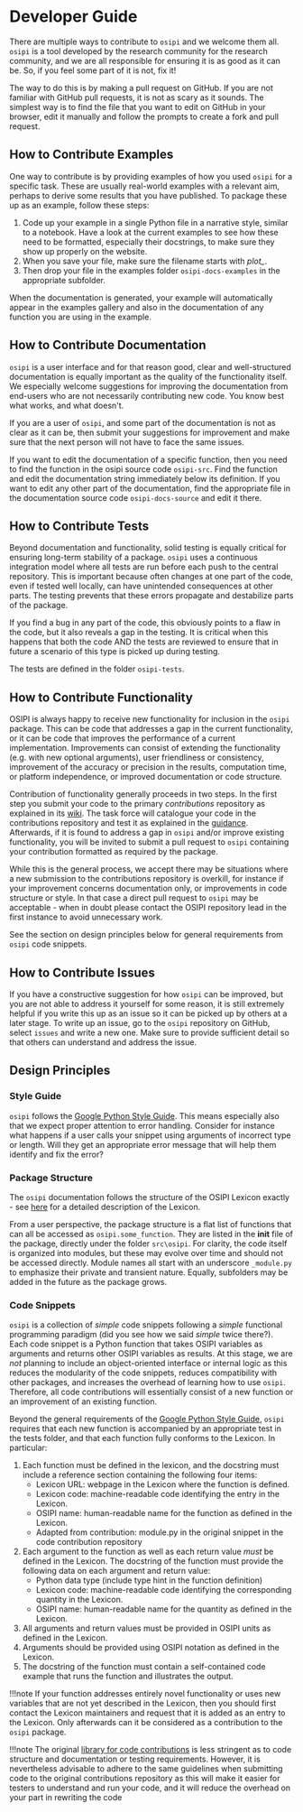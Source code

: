 # Developer Guide

There are multiple ways to contribute to `osipi` and we welcome them all. `osipi` is a tool developed by the research community for the research community, and we are all responsible for ensuring it is as good as it can be. So, if you feel some part of it is not, fix it!

The way to do this is by making a pull request on GitHub. If you are not familiar with GitHub pull requests, it is not as scary as it sounds. The simplest way is to find the file that you want to edit on GitHub in your browser, edit it manually and follow the prompts to create a fork and pull request.

## How to Contribute Examples

One way to contribute is by providing examples of how you used `osipi` for a specific task. These are usually real-world examples with a relevant aim, perhaps to derive some results that you have published. To package these up as an example, follow these steps:

1. Code up your example in a single Python file in a narrative style, similar to a notebook. Have a look at the current examples to see how these need to be formatted, especially their docstrings, to make sure they show up properly on the website.
2. When you save your file, make sure the filename starts with *plot_*.
3. Then drop your file in the examples folder `osipi-docs-examples` in the appropriate subfolder.

When the documentation is generated, your example will automatically appear in the examples gallery and also in the documentation of any function you are using in the example.

## How to Contribute Documentation

`osipi` is a user interface and for that reason good, clear and well-structured documentation is equally important as the quality of the functionality itself. We especially welcome suggestions for improving the documentation from end-users who are not necessarily contributing new code. You know best what works, and what doesn't.

If you are a user of `osipi`, and some part of the documentation is not as clear as it can be, then submit your suggestions for improvement and make sure that the next person will not have to face the same issues.

If you want to edit the documentation of a specific function, then you need to find the function in the osipi source code `osipi-src`. Find the function and edit the documentation string immediately below its definition. If you want to edit any other part of the documentation, find the appropriate file in the documentation source code `osipi-docs-source` and edit it there.

## How to Contribute Tests

Beyond documentation and functionality, solid testing is equally critical for ensuring long-term stability of a package. `osipi` uses a continuous integration model where all tests are run before each push to the central repository. This is important because often changes at one part of the code, even if tested well locally, can have unintended consequences at other parts. The testing prevents that these errors propagate and destabilize parts of the package.

If you find a bug in any part of the code, this obviously points to a flaw in the code, but it also reveals a gap in the testing. It is critical when this happens that both the code AND the tests are reviewed to ensure that in future a scenario of this type is picked up during testing.

The tests are defined in the folder `osipi-tests`.

## How to Contribute Functionality

OSIPI is always happy to receive new functionality for inclusion in the `osipi` package. This can be code that addresses a gap in the current functionality, or it can be code that improves the performance of a current implementation. Improvements can consist of extending the functionality (e.g. with new optional arguments), user friendliness or consistency, improvement of the accuracy or precision in the results, computation time, or platform independence, or improved documentation or code structure.

Contribution of functionality generally proceeds in two steps. In the first step you submit your code to the primary *contributions* repository as explained in its [wiki](https://github.com/OSIPI/DCE-DSC-MRI_CodeCollection/wiki/How-to-contribute-code). The task force will catalogue your code in the contributions repository and test it as explained in the [guidance](https://github.com/OSIPI/DCE-DSC-MRI_CodeCollection/wiki/The-testing-approach). Afterwards, if it is found to address a gap in `osipi` and/or improve existing functionality, you will be invited to submit a pull request to `osipi` containing your contribution formatted as required by the package.

While this is the general process, we accept there may be situations where a new submission to the contributions repository is overkill, for instance if your improvement concerns documentation only, or improvements in code structure or style. In that case a direct pull request to `osipi` may be acceptable - when in doubt please contact the OSIPI repository lead in the first instance to avoid unnecessary work.

See the section on design principles below for general requirements from `osipi` code snippets.

## How to Contribute Issues

If you have a constructive suggestion for how `osipi` can be improved, but you are not able to address it yourself for some reason, it is still extremely helpful if you write this up as an issue so it can be picked up by others at a later stage. To write up an issue, go to the `osipi` repository on GitHub, select `issues` and write a new one. Make sure to provide sufficient detail so that others can understand and address the issue.

## Design Principles

### Style Guide

`osipi` follows the [Google Python Style Guide](https://google.github.io/styleguide/pyguide.html). This means especially also that we expect proper attention to error handling. Consider for instance what happens if a user calls your snippet using arguments of incorrect type or length. Will they get an appropriate error message that will help them identify and fix the error?

### Package Structure

The `osipi` documentation follows the structure of the OSIPI Lexicon exactly - see [here](https://osipi.github.io/OSIPI_CAPLEX/) for a detailed description of the Lexicon.

From a user perspective, the package structure is a flat list of functions that can all be accessed as `osipi.some_function`. They are listed in the __init__ file of the package, directly under the folder `src\osipi`. For clarity, the code itself is organized into modules, but these may evolve over time and should not be accessed directly. Module names all start with an underscore `_module.py` to emphasize their private and transient nature. Equally, subfolders may be added in the future as the package grows.



### Code Snippets

`osipi` is a collection of *simple* code snippets following a *simple* functional programming paradigm (did you see how we said *simple* twice there?). Each code snippet is a Python function that takes OSIPI variables as arguments and returns other OSIPI variables as results. At this stage, we are *not* planning to include an object-oriented interface or internal logic as this reduces the modularity of the code snippets, reduces compatibility with other packages, and increases the overhead of learning how to use `osipi`. Therefore, all code contributions will essentially consist of a new function or an improvement of an existing function.

Beyond the general requirements of the [Google Python Style Guide](https://google.github.io/styleguide/pyguide.html), `osipi` requires that each new function is accompanied by an appropriate test in the tests folder, and that each function fully conforms to the Lexicon. In particular:

1. Each function must be defined in the lexicon, and the docstring must include a reference section containing the following four items:
    - Lexicon URL: webpage in the Lexicon where the function is defined.
    - Lexicon code: machine-readable code identifying the entry in the Lexicon.
    - OSIPI name: human-readable name for the function as defined in the Lexicon.
    - Adapted from contribution: module.py in the original snippet in the code contribution repository
2. Each argument to the function as well as each return value *must* be defined in the Lexicon. The docstring of the function must provide the following data on each argument and return value:
    - Python data type (include type hint in the function definition)
    - Lexicon code: machine-readable code identifying the corresponding quantity in the Lexicon.
    - OSIPI name: human-readable name for the quantity as defined in the Lexicon.
3. All arguments and return values must be provided in OSIPI units as defined in the Lexicon.
4. Arguments should be provided using OSIPI notation as defined in the Lexicon.
5. The docstring of the function must contain a self-contained code example that runs the function and illustrates the output.

!!!note
    If your function addresses entirely novel functionality or uses new variables that are not yet described in the Lexicon, then you should first contact the Lexicon maintainers and request that it is added as an entry to the Lexicon. Only afterwards can it be considered as a contribution to the `osipi` package.

!!!note
    The original [library for code contributions](https://github.com/OSIPI/DCE-DSC-MRI_CodeCollection/wiki/How-to-contribute-code) is less stringent as to code structure and documentation or testing requirements. However, it is nevertheless advisable to adhere to the same guidelines when submitting code to the original contributions repository as this will make it easier for testers to understand and run your code, and it will reduce the overhead on your part in rewriting the code
